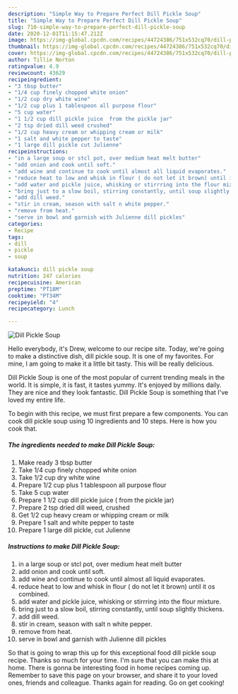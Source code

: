 ```yaml
---
description: "Simple Way to Prepare Perfect Dill Pickle Soup"
title: "Simple Way to Prepare Perfect Dill Pickle Soup"
slug: 710-simple-way-to-prepare-perfect-dill-pickle-soup
date: 2020-12-01T11:15:47.212Z
image: https://img-global.cpcdn.com/recipes/44724386/751x532cq70/dill-pickle-soup-recipe-main-photo.jpg
thumbnail: https://img-global.cpcdn.com/recipes/44724386/751x532cq70/dill-pickle-soup-recipe-main-photo.jpg
cover: https://img-global.cpcdn.com/recipes/44724386/751x532cq70/dill-pickle-soup-recipe-main-photo.jpg
author: Tillie Norton
ratingvalue: 4.9
reviewcount: 43629
recipeingredient:
- "3 tbsp butter"
- "1/4 cup finely chopped white onion"
- "1/2 cup dry white wine"
- "1/2 cup plus 1 tablespoon all purpose flour"
- "5 cup water"
- "1 1/2 cup dill pickle juice  from the pickle jar"
- "2 tsp dried dill weed crushed"
- "1/2 cup heavy cream or whipping cream or milk"
- "1 salt and white pepper to taste"
- "1 large dill pickle cut Julienne"
recipeinstructions:
- "in a large soup or stcl pot, over medium heat melt butter"
- "add onion and cook until soft."
- "add wine and continue to cook until almost all liquid evaporates."
- "reduce heat to low and whisk in flour ( do not let it brown) until it os combined."
- "add water and pickle juice, whisking or stirrring into the flour mixture."
- "bring just to a slow boil, stirring constantly, until soup slightly thickens."
- "add dill weed."
- "stir in cream, season with salt n white pepper."
- "remove from heat."
- "serve in bowl and garnish with Julienne dill pickles"
categories:
- Recipe
tags:
- dill
- pickle
- soup

katakunci: dill pickle soup 
nutrition: 247 calories
recipecuisine: American
preptime: "PT18M"
cooktime: "PT34M"
recipeyield: "4"
recipecategory: Lunch

---
```



![Dill Pickle Soup](https://img-global.cpcdn.com/recipes/44724386/751x532cq70/dill-pickle-soup-recipe-main-photo.jpg)

Hello everybody, it's Drew, welcome to our recipe site. Today, we're going to make a distinctive dish, dill pickle soup. It is one of my favorites. For mine, I am going to make it a little bit tasty. This will be really delicious.



Dill Pickle Soup is one of the most popular of current trending meals in the world. It is simple, it is fast, it tastes yummy. It's enjoyed by millions daily. They are nice and they look fantastic. Dill Pickle Soup is something that I've loved my entire life.


To begin with this recipe, we must first prepare a few components. You can cook dill pickle soup using 10 ingredients and 10 steps. Here is how you cook that.

<!--inarticleads1-->

##### The ingredients needed to make Dill Pickle Soup:

1. Make ready 3 tbsp butter
1. Take 1/4 cup finely chopped white onion
1. Take 1/2 cup dry white wine
1. Prepare 1/2 cup plus 1 tablespoon all purpose flour
1. Take 5 cup water
1. Prepare 1 1/2 cup dill pickle juice ( from the pickle jar)
1. Prepare 2 tsp dried dill weed, crushed
1. Get 1/2 cup heavy cream or whipping cream or milk
1. Prepare 1 salt and white pepper to taste
1. Prepare 1 large dill pickle, cut Julienne




<!--inarticleads2-->

##### Instructions to make Dill Pickle Soup:

1. in a large soup or stcl pot, over medium heat melt butter
1. add onion and cook until soft.
1. add wine and continue to cook until almost all liquid evaporates.
1. reduce heat to low and whisk in flour ( do not let it brown) until it os combined.
1. add water and pickle juice, whisking or stirrring into the flour mixture.
1. bring just to a slow boil, stirring constantly, until soup slightly thickens.
1. add dill weed.
1. stir in cream, season with salt n white pepper.
1. remove from heat.
1. serve in bowl and garnish with Julienne dill pickles




So that is going to wrap this up for this exceptional food dill pickle soup recipe. Thanks so much for your time. I'm sure that you can make this at home. There is gonna be interesting food in home recipes coming up. Remember to save this page on your browser, and share it to your loved ones, friends and colleague. Thanks again for reading. Go on get cooking!
